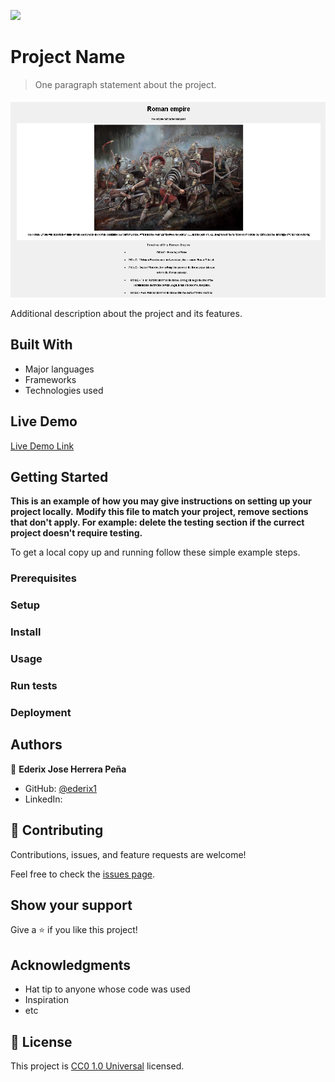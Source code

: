 ![](https://img.shields.io/badge/Uneweb-blue)

# Project Name

> One paragraph statement about the project.

![screenshot](./tributo.png)

Additional description about the project and its features.

## Built With

- Major languages
- Frameworks
- Technologies used

## Live Demo

[Live Demo Link](https://ederix1.github.io/Build-a-Tribute-Page/)


## Getting Started

**This is an example of how you may give instructions on setting up your project locally.**
**Modify this file to match your project, remove sections that don't apply. For example: delete the testing section if the currect project doesn't require testing.**


To get a local copy up and running follow these simple example steps.

### Prerequisites

### Setup

### Install

### Usage

### Run tests

### Deployment



## Authors

👤 **Ederix Jose Herrera Peña**

- GitHub: [@ederix1](https://github.com/ederix1)
- LinkedIn:



## 🤝 Contributing

Contributions, issues, and feature requests are welcome!

Feel free to check the [issues page](https://github.com/ederix1/Build-a-Tribute-Page/issues/).

## Show your support

Give a ⭐️ if you like this project!

## Acknowledgments

- Hat tip to anyone whose code was used
- Inspiration
- etc

## 📝 License

This project is [CC0 1.0 Universal](LICENSE) licensed.